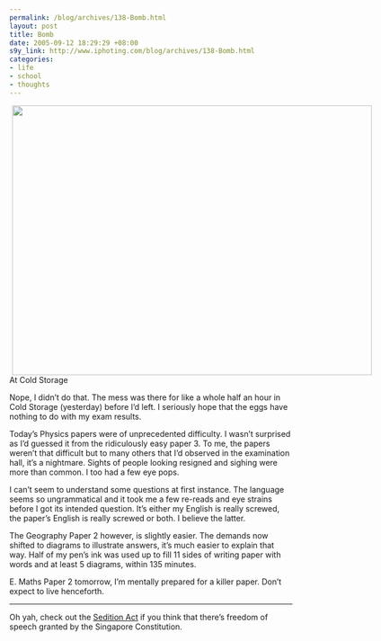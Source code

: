 ```yaml
--- 
permalink: /blog/archives/138-Bomb.html
layout: post
title: Bomb
date: 2005-09-12 18:29:29 +08:00
s9y_link: http://www.iphoting.com/blog/archives/138-Bomb.html
categories: 
- life
- school
- thoughts
---
```

<p class="whiteline"><div class="serendipity_imageComment_center" style="width: 640px"><div class="serendipity_imageComment_img"><img width='640' height='480' border='0' hspace='5' src='http://static-s3.iphoting.com/blog/uploads/Life/Cold_Storage-Eggs-2.jpg' alt='' /></div><div class="serendipity_imageComment_txt">At Cold Storage</div></div>
</p><p class="whiteline"><p>Nope, I didn&#8217;t do that. The mess was there for like a whole half an hour in Cold Storage (yesterday) before I&#8217;d left. I seriously hope that the eggs have nothing to do with my exam results.</p>
</p><p class="whiteline"><p>Today&#8217;s Physics papers were of unprecedented difficulty. I wasn&#8217;t surprised as I&#8217;d guessed it from the ridiculously easy paper 3. To me, the papers weren&#8217;t that difficult but to many others that I&#8217;d observed in the examination hall, it&#8217;s a nightmare. Sights of people looking resigned and sighing were more than common. I too had a few eye pops.</p>
</p><p class="whiteline"><p>I can&#8217;t seem to understand some questions at first instance. The language seems so ungrammatical and it took me a few re-reads and eye strains before I got its intended question. It&#8217;s either my English is really screwed, the paper&#8217;s English is really screwed or both. I believe the latter.</p>
</p><p class="whiteline"><p>The Geography Paper 2 however, is slightly easier. The demands now shifted to diagrams to illustrate answers, it&#8217;s much easier to explain that way. Half of my pen&#8217;s ink was used up to fill 11 sides of writing paper with words and at least 5 diagrams, within 135 minutes.</p>
</p><p class="whiteline"><p>E. Maths Paper 2 tomorrow, I&#8217;m mentally prepared for a killer paper. Don&#8217;t expect to live henceforth.</p>
</p><p class="whiteline"><hr />
</p><p class="break"><p>Oh yah, check out the <a onclick="_gaq.push(['_trackPageview', '/extlink/statutes.agc.gov.sg/non_version/cgi-bin/cgi_getdata.pl?&amp;amp;actno=1964-REVED-290&amp;amp;date=latest&amp;amp;method=whole']);"  href="http://statutes.agc.gov.sg/non_version/cgi-bin/cgi_getdata.pl?&amp;actno=1964-REVED-290&amp;date=latest&amp;method=whole">Sedition Act</a> if you think that there&#8217;s freedom of speech granted by the Singapore Constitution.</p></p>
